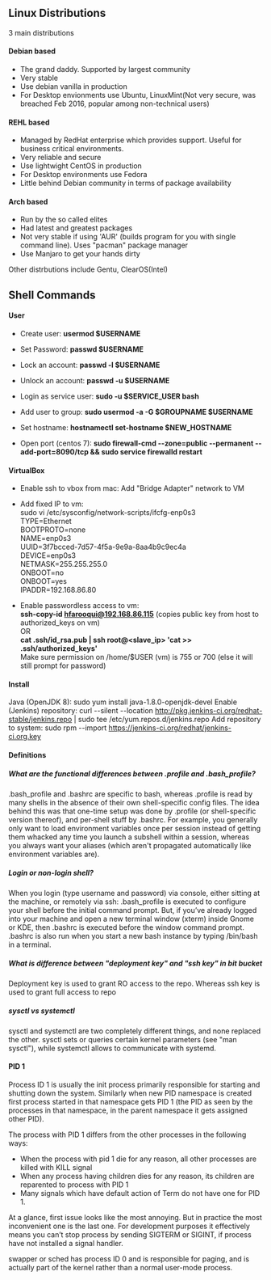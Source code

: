 ## Linux Distributions
3 main distributions
#### Debian based
  - The grand daddy. Supported by largest community
  - Very stable
  - Use debian vanilla in production
  - For Desktop envionments use Ubuntu, LinuxMint(Not very secure, was breached Feb 2016, popular among non-technical users)
#### REHL based
  - Managed by RedHat enterprise which provides support. Useful for business critical environments.
  - Very reliable and secure
  - Use lightwight CentOS in production
  - For Desktop environments use Fedora
  - Little behind Debian community in terms of package availability
#### Arch based
  - Run by the so called elites
  - Had latest and greatest packages
  - Not very stable if using 'AUR' (builds program for you with single command line). Uses "pacman" package manager
  - Use Manjaro to get your hands dirty

Other distrbutions include Gentu, ClearOS(Intel)
## Shell Commands

#### User
- Create user: <b> usermod $USERNAME </b>
- Set Password: <b> passwd $USERNAME </b>
- Lock an account: <b> passwd -l $USERNAME </b>
- Unlock an account: <b> passwd -u $USERNAME </b>
- Login as service user: <b> sudo -u $SERVICE_USER bash </b>
- Add user to group: <b> sudo usermod -a -G $GROUPNAME $USERNAME </b>
- Set hostname: <b> hostnamectl set-hostname $NEW_HOSTNAME </b>


- Open port (centos 7): <b> sudo firewall-cmd --zone=public --permanent --add-port=8090/tcp && sudo service firewalld restart </b>

#### VirtualBox
- Enable ssh to vbox from mac: Add "Bridge Adapter" network to VM

- Add fixed IP to vm:  <br />
sudo vi /etc/sysconfig/network-scripts/ifcfg-enp0s3  <br />
TYPE=Ethernet <br />
BOOTPROTO=none  <br />
NAME=enp0s3  <br />
UUID=3f7bcced-7d57-4f5a-9e9a-8aa4b9c9ec4a  <br />
DEVICE=enp0s3  <br />
NETMASK=255.255.255.0  <br />
ONBOOT=no  <br />
ONBOOT=yes  <br />
IPADDR=192.168.86.80  <br />

- Enable passwordless access to vm:  </br>
<b>ssh-copy-id hfarooqui@192.168.86.115</b> (copies public key from host to authorized_keys on vm) </br>
OR </br>
<b>cat .ssh/id_rsa.pub | ssh root@<slave_ip> 'cat >> .ssh/authorized_keys'</b> </br>
Make sure permission on /home/$USER (vm) is 755 or 700 (else it will still prompt for password)

#### Install
Java (OpenJDK 8): sudo yum install java-1.8.0-openjdk-devel
Enable (Jenkins) repository: curl --silent --location http://pkg.jenkins-ci.org/redhat-stable/jenkins.repo | sudo tee /etc/yum.repos.d/jenkins.repo
Add repository to system: sudo rpm --import https://jenkins-ci.org/redhat/jenkins-ci.org.key

#### Definitions
##### What are the functional differences between .profile and .bash_profile?
.bash_profile and .bashrc are specific to bash, whereas .profile is read by many shells in the absence of their own shell-specific config files.
The idea behind this was that one-time setup was done by .profile (or shell-specific version thereof), and per-shell stuff by .bashrc. For example, you generally only want to load environment variables once per session instead of getting them whacked any time you launch a subshell within a session, whereas you always want your aliases (which aren't propagated automatically like environment variables are).

##### Login or non-login shell?
When you login (type username and password) via console, either sitting at the machine, or remotely via ssh: .bash_profile is executed to configure your shell before the initial command prompt. But, if you’ve already logged into your machine and open a new terminal window (xterm) inside Gnome or KDE, then .bashrc is executed before the window command prompt. .bashrc is also run when you start a new bash instance by typing /bin/bash in a terminal.

##### What is difference between "deployment key" and "ssh key" in bit bucket
Deployment key is used to grant RO access to the repo. Whereas ssh key is used to grant full access to repo

##### sysctl vs systemctl
sysctl and systemctl are two completely different things, and none replaced the other.
sysctl sets or queries certain kernel parameters (see "man sysctl"), while systemctl allows to communicate with systemd.

#### PID 1
Process ID 1 is usually the init process primarily responsible for starting and shutting down the system. 
Similarly when new PID namespace is created first process started in that namespace gets PID 1 (the PID as seen by the processes in that namespace, in the parent namespace it gets assigned other PID).

The process with PID 1 differs from the other processes in the following ways:

- When the process with pid 1 die for any reason, all other processes are killed with KILL signal
- When any process having children dies for any reason, its children are reparented to process with PID 1
- Many signals which have default action of Term do not have one for PID 1.

At a glance, first issue looks like the most annoying. But in practice the most inconvenient one is the last one. For development purposes it effectively means you can’t stop process by sending SIGTERM or SIGINT, if process have not installed a signal handler.

swapper or sched has process ID 0 and is responsible for paging, and is actually part of the kernel rather than a normal user-mode process.
